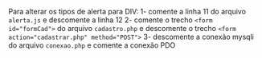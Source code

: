 Para alterar os tipos de alerta para DIV:
1- comente a linha 11 do arquivo `alerta.js` e descomente a linha 12
2- comente o trecho `<form id="formCad">` do arquivo `cadastro.php` e descomente o trecho `<form action="cadastrar.php" method="POST">`
3- descomente a conexão mysqli do arquivo `conexao.php` e comente a conexão PDO